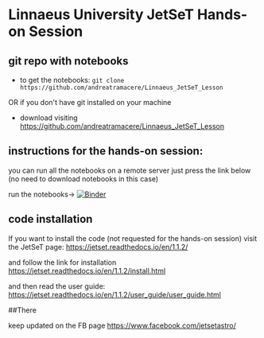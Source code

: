# Linnaeus University JetSeT Hands-on Session

## git repo with notebooks 

- to get the notebooks:
  `git clone https://github.com/andreatramacere/Linnaeus_JetSeT_Lesson`

OR if you don't have git installed on your machine

- download visiting <https://github.com/andreatramacere/Linnaeus_JetSeT_Lesson>

## instructions for the hands-on session: 

you can run all the notebooks on a remote server just press the link below (no need to download notebooks in this case)

run the notebooks-> [![Binder](https://mybinder.org/badge_logo.svg)](https://mybinder.org/v2/gh/andreatramacere/Linnaeus_JetSeT_Lesson/master)


## code installation
If you want to install the code (not requested for the hands-on session) visit the JetSeT page:	<https://jetset.readthedocs.io/en/1.1.2/>

and follow the link for installation <https://jetset.readthedocs.io/en/1.1.2/install.html>

and then read the user guide: <https://jetset.readthedocs.io/en/1.1.2/user_guide/user_guide.html>

##There

keep updated on the FB page <https://www.facebook.com/jetsetastro/>
